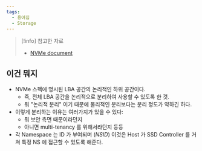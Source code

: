```yaml
---
tags:
  - 용어집
  - Storage
---
```

> [!info] 참고한 자료
> - [NVMe document](https://nvmexpress.org/resource/nvme-namespaces/)

## 이건 뭐지

- NVMe 스펙에 명시된 LBA 공간의 논리적인 하위 공간이다.
	- 즉, 전체 LBA 공간을 논리적으로 분리하여 사용할 수 있도록 한 것.
	- 뭐 "논리적 분리" 이기 때문에 물리적인 분리보다는 분리 정도가 약하긴 하다.
- 이렇게 분리하는 이유는 여러가지가 있을 수 있다:
	- 뭐 보안 측면 때문이라던지
	- 아니면 multi-tenancy 를 위해서라던지 등등
- 각 Namespace 는 ID 가 부여되며 (*NSID*) 이것은 Host 가 SSD Controller 를 거쳐 특정 NS 에 접근할 수 있도록 해준다.